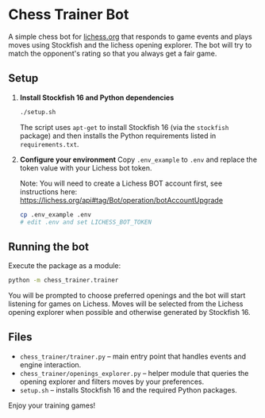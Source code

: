 # Chess Trainer Bot

A simple chess bot for [lichess.org](https://lichess.org) that responds to game events and plays moves using Stockfish and the lichess opening explorer. The bot will try to match the opponent's rating so that you always get a fair game.

## Setup

1. **Install Stockfish 16 and Python dependencies**
   ```bash
   ./setup.sh
   ```
   The script uses `apt-get` to install Stockfish 16 (via the `stockfish` package) and then installs the Python requirements listed in `requirements.txt`.

2. **Configure your environment**
   Copy `.env_example` to `.env` and replace the token value with your Lichess bot token.
   
   Note: You will need to create a Lichess BOT account first, see instructions here: https://lichess.org/api#tag/Bot/operation/botAccountUpgrade
   ```bash
   cp .env_example .env
   # edit .env and set LICHESS_BOT_TOKEN
   ```
## Running the bot

Execute the package as a module:

```bash
python -m chess_trainer.trainer
```

You will be prompted to choose preferred openings and the bot will start listening for games on Lichess. Moves will be selected from the Lichess opening explorer when possible and otherwise generated by Stockfish 16.

## Files

- `chess_trainer/trainer.py` – main entry point that handles events and engine interaction.
- `chess_trainer/openings_explorer.py` – helper module that queries the opening explorer and filters moves by your preferences.
- `setup.sh` – installs Stockfish 16 and the required Python packages.

Enjoy your training games!
